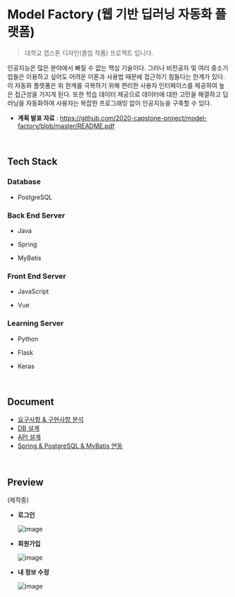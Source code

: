 # Model Factory (웹 기반 딥러닝 자동화 플랫폼)

> 대학교 캡스톤 디자인(졸업 작품) 프로젝트 입니다.

 인공지능은 많은 분야에서 빠질 수 없는 핵심 기술이다. 그러나 비전공자 및 여러 중소기업들은 이용하고 싶어도 어려운 이론과 사용법 때문에 접근하기 힘들다는 한계가 있다. 이 자동화 플랫폼은 위 한계를 극복하기 위해 편리한 사용자 인터페이스를 제공하여 높은 접근성을 가지게 된다. 또한 학습 데이터 제공으로 데이터에 대한 고민을 해결하고 딥러닝을 자동화하여 사용자는 복잡한 프로그래밍 없이 인공지능을 구축할 수 있다.

* **계획 발표 자료** : https://github.com/2020-capstone-project/model-factory/blob/master/README.pdf

<br>

## Tech Stack

### Database

* PostgreSQL

### Back End Server

* Java

* Spring
* MyBatis

### Front End Server

* JavaScript

* Vue

### Learning Server

* Python
* Flask

* Keras

<br>

## Document

* [요구사항 & 구현사항 분석](https://github.com/2020-capstone-project/model-factory/blob/master/document/requirement/requirement3.md)
* [DB 설계](https://github.com/2020-capstone-project/model-factory/blob/master/document/db/db5.md)
* [API 설계](https://github.com/2020-capstone-project/model-factory/tree/master/document/api/api5.md)
* [Spring & PostgreSQL & MyBatis 연동](https://github.com/2020-capstone-project/model-factory/tree/master/document/mybatis)

<br>

## Preview

(제작중)

* **로그인**

  ![image](https://user-images.githubusercontent.com/43431081/84344771-93e04e00-abe6-11ea-883a-eabc96542248.png)

* **회원가입**

  ![image](https://user-images.githubusercontent.com/43431081/84344819-af4b5900-abe6-11ea-867a-c32f3c3392ba.png)

* **내 정보 수정**

  ![image](https://user-images.githubusercontent.com/43431081/84344943-02bda700-abe7-11ea-9bdb-d6e35dae02bb.png)

